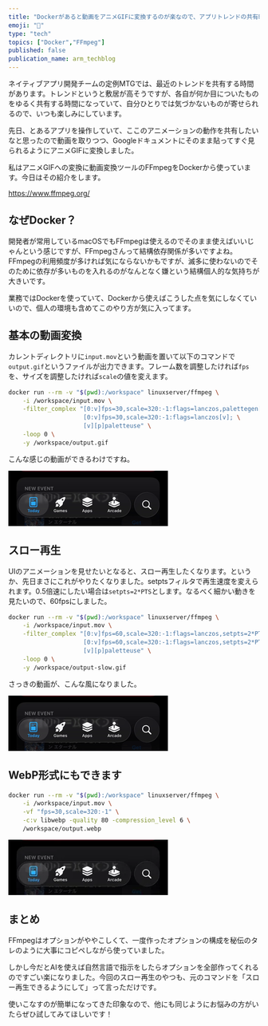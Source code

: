 ```yaml
---
title: "Dockerがあると動画をアニメGIFに変換するのが楽なので、アプリトレンドの共有時間が楽しくなった"
emoji: "🎼"
type: "tech"
topics: ["Docker","FFmpeg"]
published: false
publication_name: arm_techblog
---
```


ネイティブアプリ開発チームの定例MTGでは、最近のトレンドを共有する時間があります。トレンドというと敷居が高そうですが、各自が何か目についたものをゆるく共有する時間になっていて、自分ひとりでは気づかないものが寄せられるので、いつも楽しみにしています。

先日、とあるアプリを操作していて、ここのアニメーションの動作を共有したいなと思ったので動画を取りつつ、Googleドキュメントにそのまま貼ってすぐ見られるようにアニメGIFに変換しました。

私はアニメGIFへの変換に動画変換ツールのFFmpegをDockerから使っています。今日はその紹介をします。

https://www.ffmpeg.org/

## なぜDocker？

開発者が常用しているmacOSでもFFmpegは使えるのでそのまま使えばいいじゃんという感じですが、FFmpegさんって結構依存関係が多いですよね。FFmpegの利用頻度が多ければ気にならないかもですが、滅多に使わないのでそのために依存が多いものを入れるのがなんとなく嫌という結構個人的な気持ちが大きいです。

業務ではDockerを使っていて、Dockerから使えばこうした点を気にしなくていいので、個人の環境も含めてこのやり方が気に入ってます。

## 基本の動画変換

カレントディレクトリに`input.mov`という動画を置いて以下のコマンドで`output.gif`というファイルが出力できます。フレーム数を調整したければ`fps`を、サイズを調整したければ`scale`の値を変えます。

```sh
docker run --rm -v "$(pwd):/workspace" linuxserver/ffmpeg \
    -i /workspace/input.mov \
    -filter_complex "[0:v]fps=30,scale=320:-1:flags=lanczos,palettegen[p]; \
                     [0:v]fps=30,scale=320:-1:flags=lanczos[v]; \
                     [v][p]paletteuse" \
    -loop 0 \
    -y /workspace/output.gif
```

こんな感じの動画ができるわけですね。

![](/images/13f6d1ba7315bf/output.gif)

## スロー再生

UIのアニメーションを見せたいとなると、スロー再生したくなります。というか、先日まさにこれがやりたくなりました。setptsフィルタで再生速度を変えられます。0.5倍速にしたい場合は`setpts=2*PTS`とします。なるべく細かい動きを見たいので、60fpsにしました。

```sh
docker run --rm -v "$(pwd):/workspace" linuxserver/ffmpeg \
    -i /workspace/input.mov \
    -filter_complex "[0:v]fps=60,scale=320:-1:flags=lanczos,setpts=2*PTS,palettegen[p]; \
                     [0:v]fps=60,scale=320:-1:flags=lanczos,setpts=2*PTS[v]; \
                     [v][p]paletteuse" \
    -loop 0 \
    -y /workspace/output-slow.gif
```

さっきの動画が、こんな風になりました。

![](/images/13f6d1ba7315bf/output-slow.gif)

## WebP形式にもできます

```sh
docker run --rm -v "$(pwd):/workspace" linuxserver/ffmpeg \
    -i /workspace/input.mov \
    -vf "fps=30,scale=320:-1" \
    -c:v libwebp -quality 80 -compression_level 6 \
    /workspace/output.webp
```

![](/images/13f6d1ba7315bf/output.webp)

## まとめ

FFmpegはオプションがややこしくて、一度作ったオプションの構成を秘伝のタレのように大事にコピペしながら使っていました。

しかし今だとAIを使えば自然言語で指示をしたらオプションを全部作ってくれるのですごい楽になりました。今回のスロー再生のやつも、元のコマンドを「スロー再生できるようにして」って言っただけです。

使いこなすのが簡単になってきた印象なので、他にも同じようにお悩みの方がいたらぜひ試してみてほしいです！

